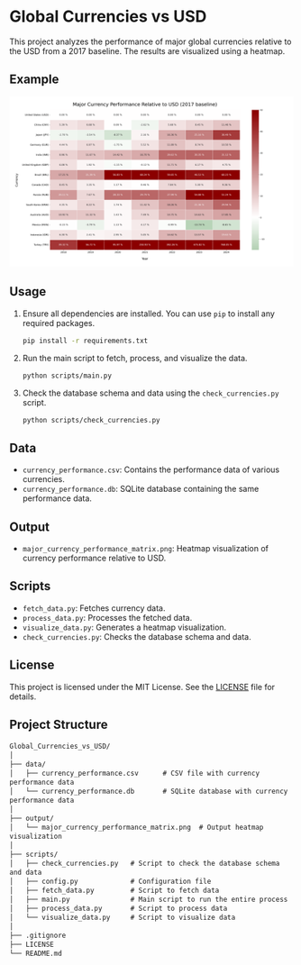 # Global Currencies vs USD

This project analyzes the performance of major global currencies relative to the USD from a 2017 baseline. The results are visualized using a heatmap.

## Example

![Currency Performance Heatmap](output/major_currency_performance_matrix.png)

## Usage

1. Ensure all dependencies are installed. You can use `pip` to install any required packages.

    ```sh
    pip install -r requirements.txt
    ```

2. Run the main script to fetch, process, and visualize the data.

    ```sh
    python scripts/main.py
    ```

3. Check the database schema and data using the `check_currencies.py` script.

    ```sh
    python scripts/check_currencies.py
    ```

## Data

- `currency_performance.csv`: Contains the performance data of various currencies.
- `currency_performance.db`: SQLite database containing the same performance data.

## Output

- `major_currency_performance_matrix.png`: Heatmap visualization of currency performance relative to USD.

## Scripts

- `fetch_data.py`: Fetches currency data.
- `process_data.py`: Processes the fetched data.
- `visualize_data.py`: Generates a heatmap visualization.
- `check_currencies.py`: Checks the database schema and data.

## License

This project is licensed under the MIT License. See the [LICENSE](LICENSE) file for details.


## Project Structure

```plaintext
Global_Currencies_vs_USD/
│
├── data/
│   ├── currency_performance.csv      # CSV file with currency performance data
│   └── currency_performance.db       # SQLite database with currency performance data
│
├── output/
│   └── major_currency_performance_matrix.png  # Output heatmap visualization
│
├── scripts/
│   ├── check_currencies.py   # Script to check the database schema and data
│   ├── config.py             # Configuration file
│   ├── fetch_data.py         # Script to fetch data
│   ├── main.py               # Main script to run the entire process
│   ├── process_data.py       # Script to process data
│   └── visualize_data.py     # Script to visualize data
│
├── .gitignore
├── LICENSE
└── README.md


